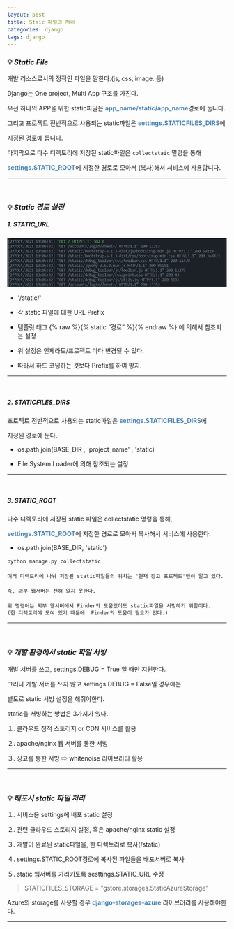 ```yaml
---
layout: post
title: Staic 파일의 처리
categories: django
tags: django
---
```


### 💡 ***Static File***

개발 리소스로서의 정적인 파일을 말한다.(js, css, image. 등)

Django는 One project, Multi App 구조를 가진다.

우선 하나의 APP을 위한 static파일은 <span style="color:#4682B4">**app_name/static/app_name**</span>경로에 둡니다.

그리고 프로젝트 전반적으로 사용되는 static파일은 <span style="color:#4682B4">**settings.STATICFILES_DIRS**</span>에 

지정된 경로에 둡니다. 

마지막으로 다수 디렉토리에 저장된 static파일은 `collectstaic` 멸령을 통해

<span style="color:#4682B4">**settings.STATIC_ROOT**</span>에 지정한 경로로 모아서 (복사)해서 서비스에 사용합니다.

--- 

<br>

### 💡 ***Static 경로 설정***

##### 1. STATIC_URL

<img src="/assets/img/django/static.png">

- '/static/'

- 각 static 파일에 대한 URL Prefix

- 템플릿 태그 {% raw %}{% static “경로” %}{% endraw %} 에 의해서 참조되는 설정

- 위 설정은 언제라도/프로젝트 마다 변경될 수 있다.

- 따라서 하드 코딩하는 것보다 Prefix를 하여 방지.

---

<br>

##### 2. STATICFILES_DIRS

프로젝트 전반적으로 사용되는 static파일은 <span style="color:#4682B4">**settings.STATICFILES_DIRS**</span>에 

지정된 경로에 둔다. 

- os.path.join(BASE_DIR , 'project_name' , 'static)

- File System Loader에 의해 참조되는 설정

---

<br>

##### 3. STATIC_ROOT

다수 디렉토리에 저장된 static 파일은 collectstatic 명령을 통해, 

<span style="color:#4682B4">**settings.STATIC_ROOT**</span>에 지정한 경로로 모아서 복사해서 서비스에 사용한다.

- os.path.join(BASE_DIR, 'static')

```txt
python manage.py collectstatic

여러 디렉토리에 나눠 저장된 static파일들의 위치는 "현재 장고 프로젝트"만이 알고 있다.

즉, 외부 웹서버는 전혀 알지 못한다. 

위 명령어는 외부 웹서버에서 Finder의 도움없이도 static파일을 서빙하기 위함이다.
(한 디렉토리에 모여 있기 때문에  Finder의 도움이 필요가 없다.)
```

--- 

<br>

### 💡 ***개발 환경에서 static 파일 서빙***

개발 서버를 쓰고, settings.DEBUG = True 일 때만 지원한다.

그러나 개발 서버를 쓰지 않고 settings.DEBUG = False일 경우에는 

별도로 static 서빙 설정을 해줘야한다.

static을 서빙하는 방법은 3가지가 있다.

１. 클라우드 정적 스토리지 or CDN 서비스를 활용

２. apache/nginx 웹 서버를 통한 서빙

３. 장고를 통한 서빙 ⇨ whitenoise 라이브러리 활용

--- 

<br>

### 💡 ***배포시 static 파일 처리***

１. 서비스용 settings에 배포 static 설정

２. 관련 클라우드 스토리지 설정, 혹은 apache/nginx static 설정

３. 개발이 완료된 static파일을, 한 디렉토리로 복사(/static)

４. settings.STATIC_ROOT경로에 복사된 파일들을 배포서버로 복사

５. static 웹서버를 가리키토록 sesttings.STATIC_URL 수정
> STATICFILES_STORAGE = "gstore.storages.StaticAzureStorage"

Azure의 storage를 사용할 경우 <span style="color:#4682B4">**django-storages-azure**</span> 라이브러리를 사용해야한다.

---